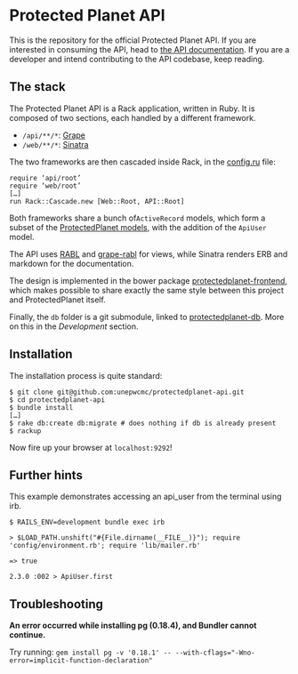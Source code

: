 # Protected Planet API

This is the repository for the official Protected Planet API. If you are interested in consuming the API, head to [the API documentation](http://api.protectedplanet.net/documentation). If you are a developer and intend contributing to the API codebase, keep reading.

## The stack

The Protected Planet API is a Rack application, written in Ruby. It is composed of two sections, each handled by a different framework.

* `/api/**/*`: [Grape](https://github.com/ruby-grape/grape)
* `/web/**/*`: [Sinatra](http://www.sinatrarb.com/)

The two frameworks are then cascaded inside Rack, in the [config.ru](/config.ru) file:

```
require ‘api/root’
require ‘web/root’
[…]
run Rack::Cascade.new [Web::Root, API::Root]
```

Both frameworks share a bunch of`ActiveRecord` models, which form a subset of the [ProtectedPlanet models](https://github.com/unepwcmc/ProtectedPlanet/tree/master/app/models), with the addition of the `ApiUser` model.

The API uses [RABL](https://github.com/nesquena/rabl) and [grape-rabl](https://github.com/ruby-grape/grape-rabl/) for views, while Sinatra renders ERB and markdown for the documentation.

The design is implemented in the bower package [protectedplanet-frontend](https://github.com/unepwcmc/protectedplanet-frontend), which makes possible to share exactly the same style between this project and ProtectedPlanet itself.

Finally, the `db` folder is a git submodule, linked to [protectedplanet-db](https://github.com/unepwcmc/protectedplanet-db). More on this in the _Development_ section.

## Installation

The installation process is quite standard:

```
$ git clone git@github.com:unepwcmc/protectedplanet-api.git
$ cd protectedplanet-api
$ bundle install
[…]
$ rake db:create db:migrate # does nothing if db is already present
$ rackup
```

Now fire up your browser at `localhost:9292`!

## Further hints

This example demonstrates accessing an api_user from the terminal using irb.
```
$ RAILS_ENV=development bundle exec irb

> $LOAD_PATH.unshift("#{File.dirname(__FILE__)}"); require 'config/environment.rb'; require 'lib/mailer.rb'

=> true

2.3.0 :002 > ApiUser.first
```

## Troubleshooting

**An error occurred while installing pg (0.18.4), and Bundler cannot continue.**

Try running: `gem install pg -v '0.18.1' -- --with-cflags="-Wno-error=implicit-function-declaration"`